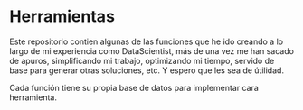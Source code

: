# Herramientas
Este repositorio contien algunas de las funciones que he ido creando a lo largo de mi experiencia como DataScientist, más de una vez me han sacado de apuros,
simplificando mi trabajo, optimizando mi tiempo, servido de base para generar otras soluciones, etc. Y espero que les sea de útilidad.

Cada función tiene su propia base de datos para implementar cara herramienta.



